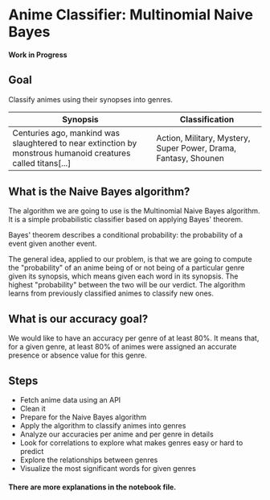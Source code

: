 # Anime Classifier: Multinomial Naive Bayes

#### Work in Progress

## Goal
Classify animes using their synopses into genres.

| Synopsis | Classification
| --- | --- |
| Centuries ago, mankind was slaughtered to near extinction by monstrous humanoid creatures called titans[...] | Action, Military, Mystery, Super Power, Drama, Fantasy, Shounen

## What is the Naive Bayes algorithm?
The algorithm we are going to use is the Multinomial Naive Bayes algorithm. It is a simple probabilistic classifier based on applying Bayes' theorem.

Bayes' theorem describes a conditional probability: the probability of a event given another event.

The general idea, applied to our problem, is that we are going to compute the "probability" of an anime being of or not being of a particular genre given its synopsis, which means given each word in its synopsis. The highest "probability" between the two will be our verdict.
The algorithm learns from previously classified animes to classify new ones.

## What is our accuracy goal?
We would like to have an accuracy per genre of at least 80%. It means that, for a given genre, at least 80% of animes were assigned an accurate presence or absence value for this genre.

## Steps
* Fetch anime data using an API
* Clean it
* Prepare for the Naive Bayes algorithm
* Apply the algorithm to classify animes into genres
* Analyze our accuracies per anime and per genre in details
* Look for correlations to explore what makes genres easy or hard to predict
* Explore the relationships between genres
* Visualize the most significant words for given genres

#### There are more explanations in the notebook file.